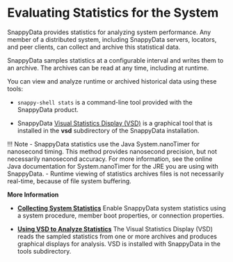 # Evaluating Statistics for the System

SnappyData provides statistics for analyzing system performance. Any member of a distributed system, including SnappyData servers, locators, and peer clients, can collect and archive this statistical data.

SnappyData samples statistics at a configurable interval and writes them to an archive. The archives can be read at any time, including at runtime.

You can view and analyze runtime or archived historical data using these tools:

-   `snappy-shell stats` is a command-line tool provided with the SnappyData product.

-   SnappyData [Visual Statistics Display (VSD)](vsd_overview.md) is a graphical tool that is installed in the **vsd** subdirectory of the SnappyData installation.

!!! Note
	- SnappyData statistics use the Java System.nanoTimer for nanosecond timing. This method provides nanosecond precision, but not necessarily nanosecond accuracy. For more information, see the online Java documentation for System.nanoTimer for the JRE you are using with SnappyData. 
	- Runtime viewing of statistics archives files is not necessarily real-time, because of file system buffering. </p>

**More Information**

-   **[Collecting System Statistics](collecting_system_stats.md)**
    Enable SnappyData system statistics using a system procedure, member boot properties, or connection properties.

-   **[Using VSD to Analyze Statistics](vsd_overview.md)**
    The Visual Statistics Display (VSD) reads the sampled statistics from one or more archives and produces graphical displays for analysis. VSD is installed with SnappyData in the tools subdirectory.


